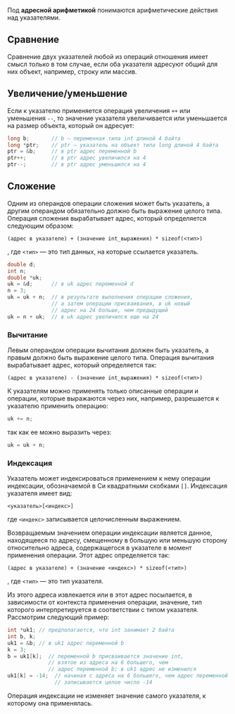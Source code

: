 Под **адресной арифметикой** понимаются арифметические действия над указателями.

## Сравнение

Сравнение двух указателей любой из операций отношения имеет смысл только в том случае, если оба указателя адресуют общий для них объект, например, строку или массив.

## Увеличение/уменьшение

Если к указателю применяется операция увеличения `++` или уменьшения `--`, то значение указателя увеличивается или уменьшается на размер объекта, который он адресует:

```c
long b;       // b – переменная типа int длиной 4 байта 
long *ptr;    // ptr – указатель на объект типа long длиной 4 байта
ptr = &b;     // в ptr адрес переменной b 
ptr++;        // в ptr адрес увеличился на 4 
ptr--;        // в ptr адрес уменьшился на 4
```

## Сложение

Одним из операндов операции сложения может быть указатель, а другим операндом обязательно должно быть выражение целого типа. Операция сложения вырабатывает адрес, который определяется следующим образом:

```
(адрес в указателе) + (значение int_выражения) * sizeof(<тип>)
```

, где `<тип>` — это тип данных, на которые ссылается указатель.

```c
double d;
int n;
double *uk;
uk = &d;      // в uk адрес переменной d 
n = 3;
uk = uk + n;  // в результате выполнения операции сложения, 
              // а затем операции присваивания, в uk новый 
              // адрес на 24 больше, чем предыдущий 
uk = n + uk;  // в uk адрес увеличился еще на 24
```

### Вычитание

Левым операндом операции вычитания должен быть указатель, а правым должно быть выражение целого типа. Операция вычитания вырабатывает адрес, который определяется так:

```
(адрес в указателе) - (значение int_выражения) * sizeof(<тип>)
```

К указателям можно применять только описанные операции и операции, которые выражаются через них, например, разрешается к указателю применить операцию:

```c
uk += n;
```

так как ее можно выразить через:

```c
uk = uk + n;
```

### Индексация

Указатель может индексироваться применением к нему операции индексации, обозначаемой в Cи квадратными скобками `[]`. Индексация указателя имеет вид:

```
<указатель>[<индекс>]
```

где `<индекс>` записывается целочисленным выражением.

Возвращаемым значением операции индексации является данное, находящееся по адресу, смещенному в большую или меньшую сторону относительно адреса, содержащегося в указателе в момент применения операции. Этот адрес определяется так:

```
(адрес в указателе) + (значение <индекс>) * sizeof(<тип>)
```

, где `<тип>` — это тип указателя.

Из этого адреса извлекается или в этот адрес посылается, в зависимости от контекста применения операции, значение, тип которого интерпретируется в соответствии с типом указателя. Рассмотрим следующий пример:

```c
int *uk1; // предполагается, что int занимает 2 байта
int b, k;
uk1 = &b; // в uk1 адрес переменной b 
k = 3;
b = uk1[k];  // переменной b присваивается значение int, 
             // взятое из адреса на 6 большего, чем 
             // адрес переменной b; в uk1 адрес не изменился
uk1[k] = -14;  // начиная с адреса на 6 большего, чем адрес переменной b, 
               // записывается целое число -14
```

Операция индексации не изменяет значение самого указателя, к которому она применялась.
